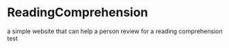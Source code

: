 # ReadingComprehension

a simple website that can help a person review for a reading comprehension test
